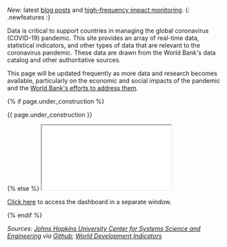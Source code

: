 
*New:* latest [blog posts](#blogs) and [high-frequency impact monitoring](#features).
{: .newfeatures :}

Data is critical to support countries in managing the global coronavirus (COVID-19) pandemic.
This site provides an array of real-time data, statistical indicators, and other
types of data that are relevant to the coronavirus pandemic. These data are 
drawn from the World Bank's data catalog and other authoritative sources.

This page will be updated frequently as more data
and research becomes available, particularly on the economic and social impacts of the
pandemic and the [World Bank's efforts to address them][wb-covid].

<div id="dg-dashboard">
{% if page.under_construction %}
<p class="construction">{{ page.under_construction }}</p>
{% else %}
<iframe src="{{ page.dash_url }}"></iframe>
<p><a target="_new" href="{{ page.dash_url }}">Click here</a> to access the dashboard in a separate window.</p>
{% endif %}
</div>

*Sources: [Johns Hopkins University Center for Systems Science and Engineering][jhu1] via [Github][jhu2]; [World Development Indicators][wb1]*

[wb-covid]: https://www.worldbank.org/en/who-we-are/news/coronavirus-covid19
[jhu1]: https://www.arcgis.com/apps/opsdashboard/index.html#/bda7594740fd40299423467b48e9ecf6
[jhu2]: https://github.com/CSSEGISandData/2019-nCoV
[wb1]: https://data.worldbank.org
